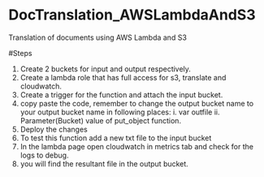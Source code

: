 # DocTranslation_AWSLambdaAndS3
Translation of documents using AWS Lambda and S3

#Steps 
1. Create 2 buckets for input and output respectively.
2. Create a lambda role that has full access for s3, translate and cloudwatch.
3. Create a trigger for the function and attach the input bucket.
4. copy paste the code, remember to change the output bucket name to your output bucket name in following places:
  i. var outfile
  ii. Parameter(Bucket) value of put_object function.
5. Deploy the changes
6. To test this function add a new txt file to the input bucket
7. In the lambda page open cloudwatch in metrics tab and check for the logs to debug.
8. you will find the resultant file in the output bucket.
